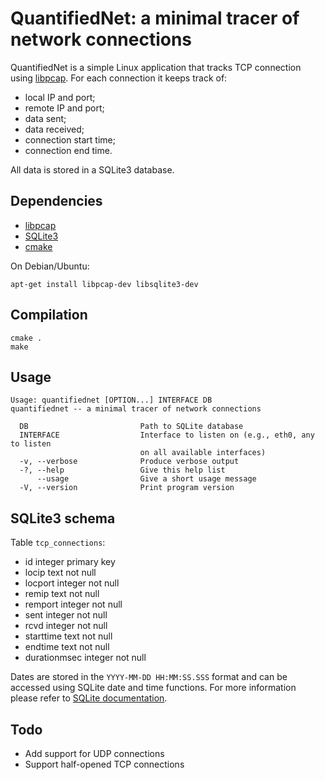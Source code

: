 QuantifiedNet: a minimal tracer of network connections
======================================================

QuantifiedNet is a simple Linux application that tracks TCP connection using
[libpcap](http://www.tcpdump.org/). For each connection it keeps track of:

* local IP and port;
* remote IP and port;
* data sent;
* data received;
* connection start time;
* connection end time.

All data is stored in a SQLite3 database.


Dependencies
------------
* [libpcap](http://www.tcpdump.org/)
* [SQLite3](http://www.sqlite.org/)
* [cmake](http://www.cmake.org/)

On Debian/Ubuntu:

```
apt-get install libpcap-dev libsqlite3-dev
```


Compilation
-----------
```
cmake .
make
```

Usage
-----

```
Usage: quantifiednet [OPTION...] INTERFACE DB
quantifiednet -- a minimal tracer of network connections

  DB                         Path to SQLite database
  INTERFACE                  Interface to listen on (e.g., eth0, any to listen
                             on all available interfaces)
  -v, --verbose              Produce verbose output
  -?, --help                 Give this help list
      --usage                Give a short usage message
  -V, --version              Print program version
```


SQLite3 schema
--------------

Table `tcp_connections`:

* id integer primary key
* locip text not null
* locport integer not null
* remip text not null
* remport integer not null
* sent integer not null
* rcvd integer not null
* starttime text not null
* endtime text not null
* durationmsec integer not null

Dates are stored in the `YYYY-MM-DD HH:MM:SS.SSS` format and can be accessed using SQLite date and time functions. For more information please refer to [SQLite documentation](http://www.sqlite.org/lang_datefunc.html).


Todo
----
* Add support for UDP connections
* Support half-opened TCP connections
